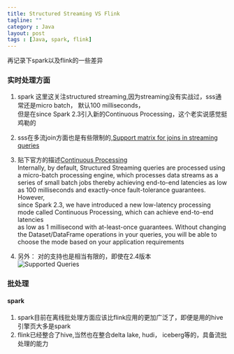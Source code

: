 ```yaml
---
title: Structured Streaming VS Flink
tagline: ""
category : Java
layout: post
tags : [Java, spark, flink]
---
```


再记录下spark以及flink的一些差异

### 实时处理方面

1. spark 这里这关注structured streaming,因为streaming没有实战过，sss通常还是micro batch， 默认100 milliseconds，    
但是在since Spark 2.3引入新的Continuous Processing，这个老实说感觉挺鸡勒的

2. sss在多流join方面也是有些限制的,[Support matrix for joins in streaming queries](https://spark.apache.org/docs/latest/structured-streaming-programming-guide.html#support-matrix-for-joins-in-streaming-queries)

3. 贴下官方的描述[Continuous Processing ](https://spark.apache.org/docs/latest/structured-streaming-programming-guide.html#continuous-processing)   
Internally, by default, Structured Streaming queries are processed using a micro-batch processing engine, which processes data streams as a  
series of small batch jobs thereby achieving end-to-end latencies as low as 100 milliseconds and exactly-once fault-tolerance guarantees. However,   
since Spark 2.3, we have introduced a new low-latency processing mode called Continuous Processing, which can achieve end-to-end latencies   
as low as 1 millisecond with at-least-once guarantees. Without changing the Dataset/DataFrame operations in your queries, you will be able to   
choose the mode based on your application requirements   
4. 另外： 对的支持也是相当有限的，即使在2.4版本   
![Supported Queries](https://raw.githubusercontent.com/2pc/2pc.github.io/master/images/2.4.png)   


### 批处理

#### spark 

1. spark目前在离线批处理方面应该比flink应用的更加广泛了，即便是用的hive引擎页大多是spark   
2. flink已经整合了hive,当然也在整合delta lake, hudi， iceberg等的，具备流批处理的能力
